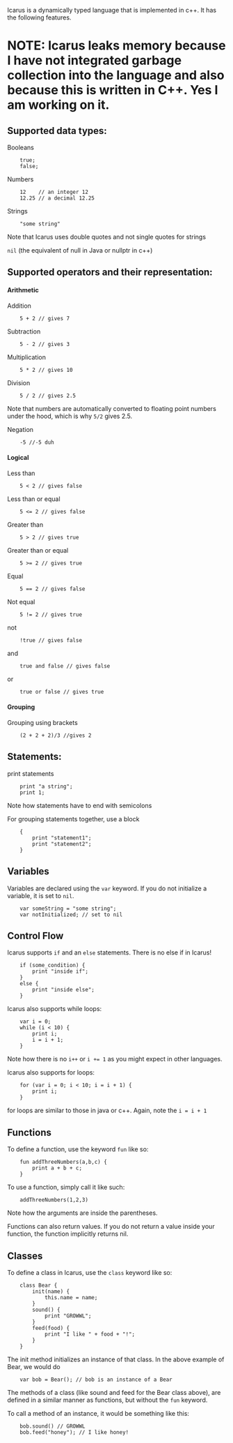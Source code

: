 Icarus is a dynamically typed language that is implemented in c++. It has the following features.

# NOTE: Icarus leaks memory because I have not integrated garbage collection into the language and also because this is written in C++. Yes I am working on it.

## Supported data types:<br>
Booleans <br>

        true;
        false;

Numbers <br>

        12    // an integer 12
        12.25 // a decimal 12.25

Strings <br>

        "some string"

Note that Icarus uses double quotes and not single quotes for strings

<code>nil</code> (the equivalent of null in Java or nullptr in c++)<br>

## Supported operators and their representation:<br>
#### Arithmetic <br>
Addition <br>

        5 + 2 // gives 7

Subtraction <br>

        5 - 2 // gives 3

Multiplication <br>

        5 * 2 // gives 10

Division<br>

        5 / 2 // gives 2.5

Note that numbers are automatically converted to floating point numbers under the hood, which is why <code>5/2</code> gives 2.5.

Negation<br>

        -5 //-5 duh

#### Logical <br>
Less than<br>

        5 < 2 // gives false

Less than or equal <br>

        5 <= 2 // gives false

Greater than <br>

        5 > 2 // gives true

Greater than or equal <br>

        5 >= 2 // gives true

Equal <br>

        5 == 2 // gives false

Not equal <br>

        5 != 2 // gives true

not <br>

        !true // gives false

and <br>

        true and false // gives false

or <br>

        true or false // gives true

#### Grouping <br>
Grouping using brackets<br>

        (2 + 2 + 2)/3 //gives 2


## Statements:<br>
print statements<br>

        print "a string";
        print 1;

Note how statements have to end with semicolons

For grouping statements together, use a block

        {
            print "statement1";
            print "statement2";
        }

## Variables
Variables are declared using the <code>var</code> keyword. If you do not initialize a variable, it is set to <code>nil</code>.

        var someString = "some string";
        var notInitialized; // set to nil

## Control Flow
Icarus supports <code>if</code> and an <code>else</code> statements. There is no else if in Icarus!

        if (some_condition) {
            print "inside if";
        }
        else {
            print "inside else";
        }

Icarus also supports while loops:

        var i = 0;
        while (i < 10) {
            print i;
            i = i + 1;
        }

Note how there is no <code>i++</code> or <code>i += 1</code> as you might expect in other languages.

Icarus also supports for loops:

        for (var i = 0; i < 10; i = i + 1) {
            print i;
        }

for loops are similar to those in java or c++. Again, note the <code>i = i + 1</code>


## Functions
To define a function, use the keyword <code>fun</code> like so:

        fun addThreeNumbers(a,b,c) {
            print a + b + c;
        }

To use a function, simply call it like such:

        addThreeNumbers(1,2,3)

Note how the arguments are inside the parentheses.

Functions can also return values. If you do not return a value inside your function, the function implicitly returns nil.

## Classes
To define a class in Icarus, use the <code>class</code> keyword like so:

        class Bear {
            init(name) {
                this.name = name;
            }
            sound() {
                print "GROWWL";
            }
            feed(food) {
                print "I like " + food + "!";
            }
        }

The init method initializes an instance of that class. In the above example of Bear, we would do

        var bob = Bear(); // bob is an instance of a Bear

The methods of a class (like sound and feed for the Bear class above), are defined in a similar manner as functions, but without the <code>fun</code> keyword.

To call a method of an instance, it would be something like this:

        bob.sound() // GROWWL
        bob.feed("honey"); // I like honey!


